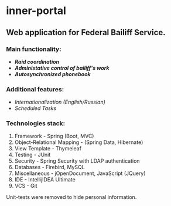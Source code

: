 # inner-portal

## Web application for Federal Bailiff Service.

### Main functionality:
* _**Raid coordination**_
* _**Administative control of bailiff's work**_
* _**Autosynchronized phonebook**_

### Additional features:
* _Internationalization (English/Russian)_
* _Scheduled Tasks_

### Technologies stack: 
1. Framework - Spring (Boot, MVC)
2. Object-Relational Mapping - (Spring Data, Hibernate)
3. View Template - Thymeleaf
4. Testing - JUnit
5. Security - Spring Security with LDAP authentication
6. Databases - Firebird, MySQL
7. Miscellaneous - jOpenDocument, JavaScript (JQuery)
7. IDE - IntellijIDEA Ultimate
8. VCS - Git

Unit-tests were removed to hide personal information. 
